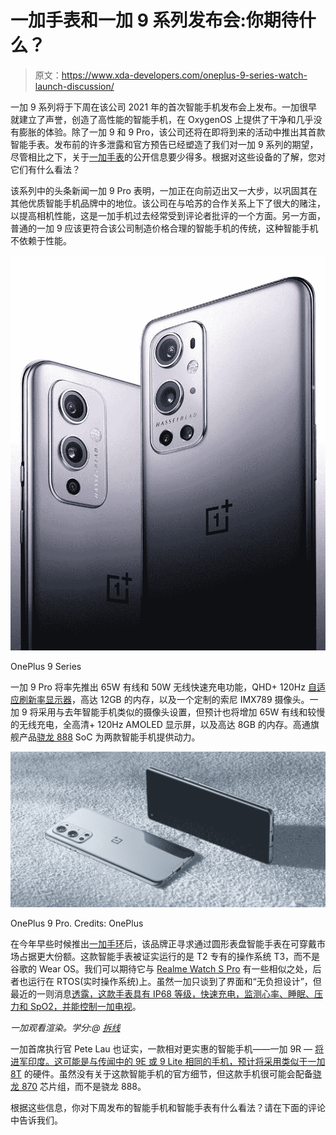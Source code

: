 # 一加手表和一加 9 系列发布会:你期待什么？

> 原文：<https://www.xda-developers.com/oneplus-9-series-watch-launch-discussion/>

一加 9 系列将于下周在该公司 2021 年的首次智能手机发布会上发布。一加很早就建立了声誉，创造了高性能的智能手机，在 OxygenOS 上提供了干净和几乎没有膨胀的体验。除了一加 9 和 9 Pro，该公司还将在即将到来的活动中推出其首款智能手表。发布前的许多泄露和官方预告已经塑造了我们对一加 9 系列的期望，尽管相比之下，关于[一加手表](https://www.xda-developers.com/oneplus-watch-launch-oneplus-9-series/)的公开信息要少得多。根据对这些设备的了解，您对它们有什么看法？

该系列中的头条新闻一加 9 Pro 表明，一加正在向前迈出又一大步，以巩固其在其他优质智能手机品牌中的地位。该公司在与哈苏的合作关系上下了很大的赌注，以提高相机性能，这是一加手机过去经常受到评论者批评的一个方面。另一方面，普通的一加 9 应该更符合该公司制造价格合理的智能手机的传统，这种智能手机不依赖于性能。

 <picture>![The OnePlus 9 and OnePlus 9 Pro can be bought via T-Mobile, and supports the carrier's 5G network.](img/8de96818fdd53d75c6ae87db8f8fc582.png)</picture> 

OnePlus 9 Series

一加 9 Pro 将率先推出 65W 有线和 50W 无线快速充电功能，QHD+ 120Hz [自适应刷新率显示器](https://www.xda-developers.com/oneplus-9-pro-adaptive-refresh-rate-1-120hz/)，高达 12GB 的内存，以及一个定制的索尼 IMX789 摄像头。一加 9 将采用与去年智能手机类似的摄像头设置，但预计也将增加 65W 有线和较慢的无线充电，全高清+ 120Hz AMOLED 显示屏，以及高达 8GB 的内存。高通旗舰产品[骁龙 888](https://www.xda-developers.com/qualcomm-snapdragon-888-explained-specs-features/) SoC 为两款智能手机提供动力。

 <picture>![](img/a91f2c39f268a17e06b5153dfbfdfbcc.png)</picture> 

OnePlus 9 Pro. Credits: OnePlus

在今年早些时候推出[一加手环](https://www.xda-developers.com/oneplus-band-review/)后，该品牌正寻求通过圆形表盘智能手表在可穿戴市场占据更大份额。这款智能手表被证实运行的是 T2 专有的操作系统 T3，而不是谷歌的 Wear OS。我们可以期待它与 [Realme Watch S Pro](https://www.xda-developers.com/realme-watch-s-pro-review/) 有一些相似之处，后者也运行在 RTOS(实时操作系统)上。虽然一加只谈到了界面和“无负担设计”，但最近的一则消息[透露，这款手表具有 IP68 等级，快速充电，监测心率、睡眠、压力和 SpO2，并能控制](https://www.xda-developers.com/oneplus-watch-leaked-specifications/)[一加电视](https://www.xda-developers.com/oneplus-tv-review/)。

*一加观看渲染。学分:@ [拆线](https://twitter.com/UnboxTherapy/status/1372881459892084736)*

一加首席执行官 Pete Lau 也证实，一款相对更实惠的智能手机——一加 9R — [将进军印度。这可能是与传闻中的 9E 或 9 Lite 相同的手机，预计将采用类似于](https://www.xda-developers.com/oneplus-9r-gaming-flagship-india/)[一加 8T](https://www.xda-developers.com/oneplus-8t-review/) 的硬件。虽然没有关于这款智能手机的官方细节，但这款手机很可能会配备[骁龙 870](https://www.xda-developers.com/qualcomm-unveils-snapdragon-870/) 芯片组，而不是骁龙 888。

根据这些信息，你对下周发布的智能手机和智能手表有什么看法？请在下面的评论中告诉我们。